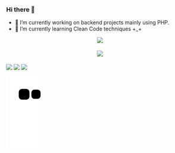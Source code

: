 ### Hi there 👋

- 🔭 I’m currently working on backend projects mainly using PHP.
- 🌱 I’m currently learning Clean Code techniques +_+

<div align="center">
  <img height="180em" src="https://github-readme-stats.vercel.app/api?username=MatheusAAssuncao&show_icons=false&theme=dark&include_all_commits=true&count_private=true&hide=stars,issues,contribs"/>
  <br><br>
  <img height="180em" src="https://github-readme-stats.vercel.app/api/top-langs/?username=MatheusAAssuncao&layout=compact&langs_count=7&theme=dark"/>
</div>
  <br>
<div> 
  <a href="https://www.instagram.com/mathematheus/" target="_blank"><img src="https://img.shields.io/badge/-Instagram-%23E4405F?style=for-the-badge&logo=instagram&logoColor=white" target="_blank"></a>
  <a href = "mailto:matheus.tba@hotmail.com"><img src="https://img.shields.io/badge/-Hotmail-%23333?style=for-the-badge&logo=gmail&logoColor=white" target="_blank"></a>
  <a href="https://www.linkedin.com/in/matheus-assun%C3%A7%C3%A3o93/" target="_blank"><img src="https://img.shields.io/badge/-LinkedIn-%230077B5?style=for-the-badge&logo=linkedin&logoColor=white" target="_blank"></a> 
 
  ![Snake animation](https://github.com/MatheusAAssuncao/MatheusAAssuncao/blob/output/github-contribution-grid-snake.svg)
 
</div>
<!--

Here are some ideas to get you started:

- 🔭 I’m currently working on ...
- 🌱 I’m currently learning ...
- 👯 I’m looking to collaborate on ...
- 🤔 I’m looking for help with ...
- 💬 Ask me about ...
- 📫 How to reach me: ...
- 😄 Pronouns: ...
- ⚡ Fun fact: ...
-->
